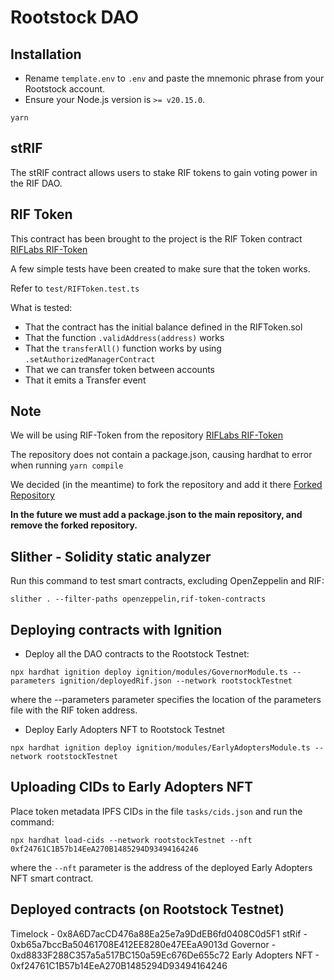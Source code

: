 # Rootstock DAO

## Installation

- Rename `template.env` to `.env` and paste the mnemonic phrase from your Rootstock account.
- Ensure your Node.js version is `>= v20.15.0`.

```shell
yarn
```

## stRIF

The stRIF contract allows users to stake RIF tokens to gain voting power in the RIF DAO.

## RIF Token

This contract has been brought to the project is the RIF Token contract [RIFLabs RIF-Token](https://github.com/riflabs/RIF-Token)

A few simple tests have been created to make sure that the token works.

Refer to `test/RIFToken.test.ts`

What is tested:

- That the contract has the initial balance defined in the RIFToken.sol
- That the function `.validAddress(address)` works
- That the `transferAll()` function works by using `.setAuthorizedManagerContract`
- That we can transfer token between accounts
- That it emits a Transfer event

## Note

We will be using RIF-Token from the repository [RIFLabs RIF-Token](https://github.com/riflabs/RIF-Token)

The repository does not contain a package.json, causing hardhat to error when running `yarn compile`

We decided (in the meantime) to fork the repository and add it there [Forked Repository](https://github.com/Freshenext/RIF-Token)

**In the future we must add a package.json to the main repository, and remove the forked repository.**

## Slither - Solidity static analyzer

Run this command to test smart contracts, excluding OpenZeppelin and RIF:

```shell
slither . --filter-paths openzeppelin,rif-token-contracts
```

## Deploying contracts with Ignition

- Deploy all the DAO contracts to the Rootstock Testnet:

```shell
npx hardhat ignition deploy ignition/modules/GovernorModule.ts --parameters ignition/deployedRif.json --network rootstockTestnet
```

where the --parameters parameter specifies the location of the parameters file with the RIF token address.

- Deploy Early Adopters NFT to Rootstock Testnet

```shell
npx hardhat ignition deploy ignition/modules/EarlyAdoptersModule.ts --network rootstockTestnet
```

## Uploading CIDs to Early Adopters NFT

Place token metadata IPFS CIDs in the file `tasks/cids.json` and run the command:

```shell
npx hardhat load-cids --network rootstockTestnet --nft 0xf24761C1B57b14EeA270B1485294D93494164246
```

where the `--nft` parameter is the address of the deployed Early Adopters NFT smart contract.

## Deployed contracts (on Rootstock Testnet)

Timelock - 0x8A6D7acCD476a88Ea25e7a9DdEB6fd0408C0d5F1
stRif - 0xb65a7bccBa50461708E412EE8280e47EEaA9013d
Governor - 0xd8833F288C357a5a517BC150a59Ec676De655c72
Early Adopters NFT - 0xf24761C1B57b14EeA270B1485294D93494164246
